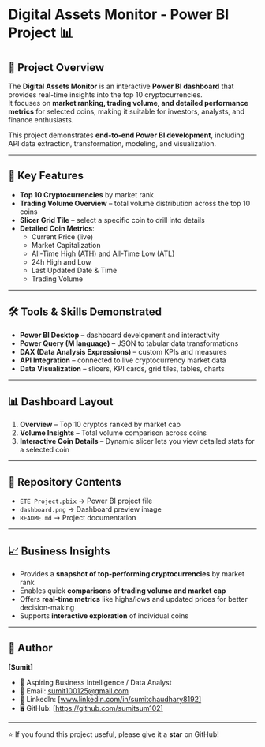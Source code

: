 # Digital Assets Monitor - Power BI Project 📊

## 📌 Project Overview
The **Digital Assets Monitor** is an interactive **Power BI dashboard** that provides real-time insights into the top 10 cryptocurrencies.  
It focuses on **market ranking, trading volume, and detailed performance metrics** for selected coins, making it suitable for investors, analysts, and finance enthusiasts.  

This project demonstrates **end-to-end Power BI development**, including API data extraction, transformation, modeling, and visualization.

---

## 🚀 Key Features
- **Top 10 Cryptocurrencies** by market rank  
- **Trading Volume Overview** – total volume distribution across the top 10 coins  
- **Slicer Grid Tile** – select a specific coin to drill into details  
- **Detailed Coin Metrics**:
  - Current Price (live)  
  - Market Capitalization  
  - All-Time High (ATH) and All-Time Low (ATL)  
  - 24h High and Low  
  - Last Updated Date & Time  
  - Trading Volume  

---

## 🛠️ Tools & Skills Demonstrated
- **Power BI Desktop** – dashboard development and interactivity  
- **Power Query (M language)** – JSON to tabular data transformations  
- **DAX (Data Analysis Expressions)** – custom KPIs and measures  
- **API Integration** – connected to live cryptocurrency market data  
- **Data Visualization** – slicers, KPI cards, grid tiles, tables, charts  

---

## 📊 Dashboard Layout
1. **Overview** – Top 10 cryptos ranked by market cap  
2. **Volume Insights** – Total volume comparison across coins  
3. **Interactive Coin Details** – Dynamic slicer lets you view detailed stats for a selected coin  

---

## 📂 Repository Contents
- `ETE Project.pbix` → Power BI project file  
- `dashboard.png` → Dashboard preview image  
- `README.md` → Project documentation  

---

## 📈 Business Insights
- Provides a **snapshot of top-performing cryptocurrencies** by market rank  
- Enables quick **comparisons of trading volume and market cap**  
- Offers **real-time metrics** like highs/lows and updated prices for better decision-making  
- Supports **interactive exploration** of individual coins  

---

## 👤 Author
**[Sumit]**  
- 💼 Aspiring Business Intelligence / Data Analyst  
- 📧 Email: sumit100125@gmail.com 
- 🔗 LinkedIn: [www.linkedin.com/in/sumitchaudhary8192]
- 🖥️ GitHub: [https://github.com/sumitsum102]  

---

⭐ If you found this project useful, please give it a **star** on GitHub!
